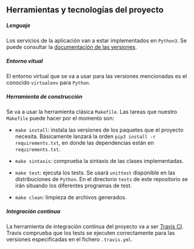 ## Herramientas y tecnologías del proyecto

##### Lenguaje

Los servicios de la aplicación van a estar implementados en `Python3`. Se puede consultar la [documentación de las versiones](https://www.python.org/doc/versions/).

##### Entorno vitual

El entorno virtual que se va a usar para las versiones mencionadas es el conocido `virtualenv` para `Python`.

##### Herramienta de construcción

Se va a usar la herramienta clásica `Makefile`. Las tareas que nuestro `Makefile` puede hacer por el momento son:

- `make install`: instala las versiones de los paquetes que el proyecto necesita. Básicamente lanzará la orden `pip3 install -r requirements.txt`, en donde las dependencias están en `requirements.txt`.

- `make sintaxis`: comprueba la sintaxis de las clases implementadas.

- `make test`: ejecuta los tests. Se usará `unittest` disponible en las distribuciones de `Python`. En el directorio `tests` de este repositorio se irán situando los diferentes programas de test.

- `make clean`: limpieza de archivos generados.

##### Integración continua

La herramienta de integración continua del proyecto va a ser [Travis CI](https://travis-ci.org/getting_started). Travis comprueba que los tests se ejecuten correctamente para las versiones especificadas en el fichero `.travis.yml`.
